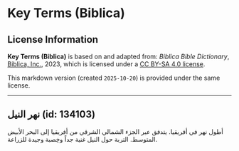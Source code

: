# Key Terms (Biblica)

## License Information

**Key Terms (Biblica)** is based on and adapted from: _Biblica Bible Dictionary_, [Biblica, Inc.](https://www.biblica.com/), 2023, which is licensed under a [CC BY-SA 4.0 license](https://creativecommons.org/licenses/by-sa/4.0/legalcode.en).

This markdown version (created `2025-10-20`) is provided under the same license.



--------------------------------

## نهر النيل (id: 134103)

أطول نهر في أفريقيا. يتدفق عبر الجزء الشمالي الشرقي من أفريقيا إلى البحر الأبيض المتوسط. التربة حول النيل غنية جداً وخِصبة وجيدة للزراعة.


